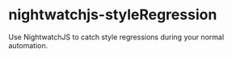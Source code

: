 # nightwatchjs-styleRegression
Use NightwatchJS to catch style regressions during your normal automation. 
